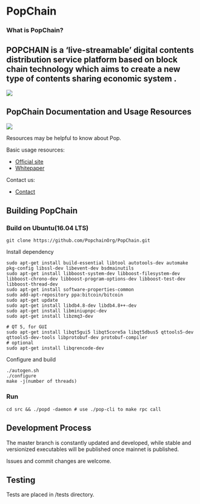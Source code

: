 # PopChain
### What is PopChain?
POPCHAIN is a ‘live-streamable’ digital contents distribution service platform based on block chain technology which aims to create a new type of contents sharing economic system .
---------------
![](https://avatars3.githubusercontent.com/u/38804864?s=200&v=4)

PopChain Documentation and Usage Resources
---------------

![](https://avatars0.githubusercontent.com/u/35293052?s=200&v=4)

Resources may be helpful to know about Pop.

Basic usage resources:

* [Official site](http://www.popchain.org/)
* [Whitepaper](http://www.popchain.org/file/whitepaper_en.pdf)

Contact us:

* [Contact](contact@popchain.org)


Building PopChain
-------------------

### Build on Ubuntu(16.04 LTS)

    git clone https://github.com/PopchainOrg/PopChain.git

Install dependency

    sudo apt-get install build-essential libtool autotools-dev automake pkg-config libssl-dev libevent-dev bsdmainutils
    sudo apt-get install libboost-system-dev libboost-filesystem-dev libboost-chrono-dev libboost-program-options-dev libboost-test-dev libboost-thread-dev
    sudo apt-get install software-properties-common
    sudo add-apt-repository ppa:bitcoin/bitcoin
    sudo apt-get update
    sudo apt-get install libdb4.8-dev libdb4.8++-dev
    sudo apt-get install libminiupnpc-dev
    sudo apt-get install libzmq3-dev

    # QT 5, for GUI
    sudo apt-get install libqt5gui5 libqt5core5a libqt5dbus5 qttools5-dev qttools5-dev-tools libprotobuf-dev protobuf-compiler    
    # optional
    sudo apt-get install libqrencode-dev

Configure and build

    ./autogen.sh
    ./configure
    make -j(number of threads)

### Run

    cd src && ./popd -daemon # use ./pop-cli to make rpc call

Development Process
-------------------

The master branch is constantly updated and developed, while stable
and versionized executables will be published once mainnet is published.

Issues and commit changes are welcome.

Testing
-------

Tests are placed in /tests directory.

